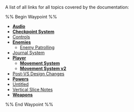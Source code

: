 A list of all links for all topics covered by the documentation:

%% Begin Waypoint %%
- **[Audio](<./Audio/Audio.md>)**
- **[Checkpoint System](<./Checkpoint System/Checkpoint System.md>)**
- [Controls](<./Controls.md>)
- **[Enemies](<./Enemies/Enemies.md>)**
	- [Enemy Patrolling](<./Enemies/Enemy Patrolling.md>)
- [Journal System](<./Journal System.md>)
- **[Player](<./Player/Player.md>)**
	- **[Movement System](<./Player/Movement System/Movement System.md>)**
	- **[Movement System v2](<./Player/Movement System v2/Movement System v2.md>)**
- [Post-VS Design Changes](<./Post-VS Design Changes.md>)
- **[Powers](<./Powers/Powers.md>)**
- [Untitled](<./Untitled.md>)
- [Vertical Slice Notes](<./Vertical Slice Notes.md>)
- **[Weapons](<./Weapons/Weapons.md>)**

%% End Waypoint %%
